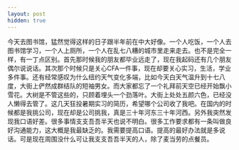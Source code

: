 ```yaml
---
layout: post
hidden: true
---
```

今天去图书馆，猛然觉得这样的日子跟半年前在中大好像。一个人吃饭，一个人去图书馆学习，一个人上厕所，一个人在乱七八糟的城市里走来走去。也不是完全一样，有一丁点区别。首先那时候我的朋友都毕业远走了，现在我起码还有几个朋友偶尔说说话。其次那个时候只是关心CFA一件事，现在却要关心实习，生活，学业多件事。还有经常感叹为什么纽约天气变化多端，比如今天白天气温升到十七八度，大街上俨然成群结队的短袖男女。而大家都忘了一个礼拜前天空已经开始飘小雪花。大树是不管这些的，只顾着埋头一个劲落叶。大街上处处五颜六色，已经没人懒得去管了。这几天狂投暑期实习的简历，希望哪个公司收了我吧。在国内的时候都是我挑公司，现在却是公司挑我，真是三十年河东三十年河西。另外我突然发现我口语好差。很多事情支支吾吾半天也说不明白。很多工作要求都有一条叫做良好沟通能力，这大概是我最缺乏的。我需要提高口语。提高的最好办法就是多说话。可是现在周围没什么可让我支支吾吾半天的人，除了麦当劳的点餐员。